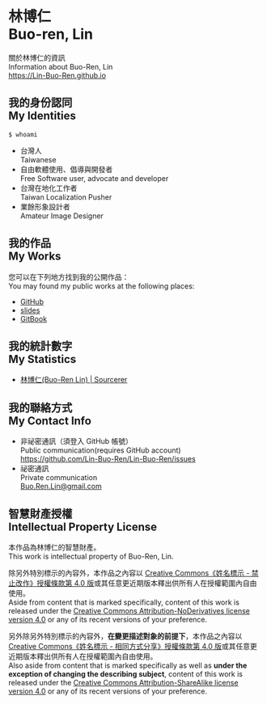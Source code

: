 # 林博仁<br>Buo-ren, Lin
關於林博仁的資訊  
Information about Buo-Ren, Lin  
<https://Lin-Buo-Ren.github.io>

## 我的身份認同<br>My Identities
`$ whoami`

* 台灣人  
  Taiwanese
* 自由軟體使用、倡導與開發者  
  Free Software user, advocate and developer
* 台灣在地化工作者  
  Taiwan Localization Pusher
* 業餘形象設計者  
  Amateur Image Designer

## 我的作品<br>My Works
您可以在下列地方找到我的公開作品：    
You may found my public works at the following places:

* [GitHub](https://github.com/Lin-Buo-Ren)
* [slides](https://slides.com/lin-buo-ren)
* [GitBook](https://www.gitbook.com/@lin-buo-ren)

## 我的統計數字<br>My Statistics
* [林博仁(Buo-Ren Lin) &#124; Sourcerer](https://sourcerer.io/lin-buo-ren)

## 我的聯絡方式<br>My Contact Info
* 非祕密通訊（須登入 GitHub 帳號）  
  Public communication(requires GitHub account)  
  <https://github.com/Lin-Buo-Ren/Lin-Buo-Ren/issues>
* 祕密通訊  
  Private communication  
  <Buo.Ren.Lin@gmail.com>

## 智慧財產授權<br>Intellectual Property License
本作品為林博仁的智慧財產。    
This work is intellectual property of Buo-Ren, Lin.

除另外特別標示的內容外，本作品之內容以 [Creative Commons《姓名標示 - 禁止改作》授權條款第 4.0 版](http://creativecommons.org/licenses/by-nd/4.0/)或其任意更近期版本釋出供所有人在授權範圍內自由使用。    
Aside from content that is marked specifically, content of this work is released under the [Creative Commons Attribution-NoDerivatives license version 4.0](https://creativecommons.org/licenses/by-nd/4.0/) or any of its recent versions of your preference.

另外除另外特別標示的內容外，**在變更描述對象的前提下**，本作品之內容以 [Creative Commons《姓名標示 - 相同方式分享》授權條款第 4.0 版](http://creativecommons.org/licenses/by-sa/4.0/)或其任意更近期版本釋出供所有人在授權範圍內自由使用。    
Also aside from content that is marked specifically as well as **under the exception of changing the describing subject**, content of this work is released under the [Creative Commons Attribution-ShareAlike license version 4.0](https://creativecommons.org/licenses/by-sa/4.0/) or any of its recent versions of your preference.
